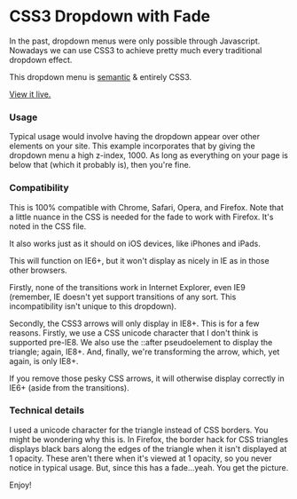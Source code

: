 CSS3 Dropdown with Fade
========================

In the past, dropdown menus were only possible through Javascript. Nowadays we can use CSS3 to achieve pretty much every traditional dropdown effect.

This dropdown menu is [semantic][sem] & entirely CSS3.

[View it live.][sbc]

[sem]: http://en.wikipedia.org/wiki/Semantic_Web "Semantic Web"
[sbc]: http://jmeas.com/projects/git/dd1/menu.html  "CSS3 Dropdown with Fade"

### Usage

Typical usage would involve having the dropdown appear over other elements on your site. This example incorporates that by giving the dropdown menu a high z-index, 1000. As long as everything on your page is below that (which it probably is), then you're fine.

### Compatibility

This is 100% compatible with Chrome, Safari, Opera, and Firefox. Note that a little nuance in the CSS is needed for the fade to work with Firefox. It's noted in the CSS file.

It also works just as it should on iOS devices, like iPhones and iPads.

This will function on IE6+, but it won't display as nicely in IE as in those other browsers.

Firstly, none of the transitions work in Internet Explorer, even IE9 (remember, IE doesn't yet support transitions of any sort. This incompatibility isn't unique to this dropdown).

Secondly, the CSS3 arrows will only display in IE8+. This is for a few reasons. Firstly, we use a CSS unicode character that I don't think is supported pre-IE8. We also use the ::after pseudoelement to display the triangle; again, IE8+. And, finally, we're transforming the arrow, which, yet again, is only IE8+.

If you remove those pesky CSS arrows, it will otherwise display correctly in IE6+ (aside from the transitions).

### Technical details

I used a unicode character for the triangle instead of CSS borders. You might be wondering why this is. In Firefox, the border hack for CSS triangles displays black bars along the edges of the triangle when it isn't displayed at 1 opacity. These aren't there when it's viewed at 1 opacity, so you never notice in typical usage. But, since this has a fade...yeah. You get the picture.

Enjoy!

